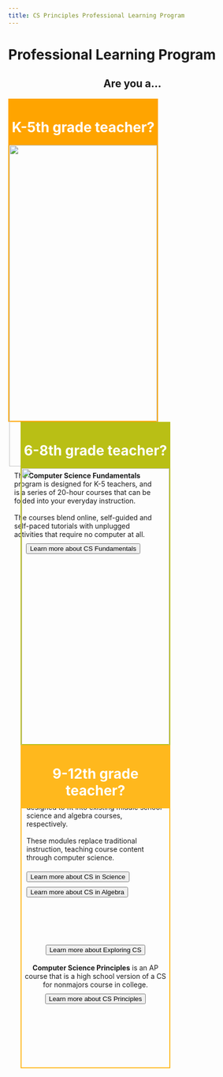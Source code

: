 ```yaml
---
title: CS Principles Professional Learning Program
---
```


# Professional Learning Program

<h2 style="text-align:center"> Are you a... </h2>

<div style="display: table; margin: 0 auto; width: 100%;">

<div style="display: table-cell; margin: 0 auto; width: 300px; height: 650px; float: left; border-color:#ffa400; border-style: solid; border-width: 2px; text-align: center"> 
	<div style="width: 100%; float: left; background-color: #ffa400; text-align:center"> 
	<h1 style="color: white;">K-5th grade teacher?</h1></div>
	<div><img width=100% src="/images/fit-600/plc/k5.jpg"/></div> 	<div style="padding:10px; text-align:left">The <strong>Computer Science Fundamentals</strong> program is designed for K-5 teachers, and is a series of 20-hour courses that can be folded into your everyday instruction.<br><br> The courses blend online, self-guided and self-paced tutorials with unplugged activities that require no computer at all. </div>	
	<div style="padding:10px text-align:left"><a href="/educate/k5"><button>Learn more about CS Fundamentals</button></a>
	<br><br>
	</div>	 
</div>
	 
<div style="display: table-cell; margin: 0 auto; width: 300px; height: 650px; float: left; margin-left: 25px; border-color:#b9bf15; border-style: solid; border-width: 2px; text-align: center"> 
	<div style="width: 100%; float: left; background-color: #b9bf15;text-align:center">
	<h1 style="color: white;">6-8th grade teacher?</h1>
	</div>
	<div><img width=100% src="/images/fit-600/plc/ms.jpg"/></div>
	<div style="padding:10px; text-align:left"><strong>CS in Science</strong> and <strong>CS in Algebra</strong> are designed to fit into existing middle school science and algebra courses, respectively. <br><br>These modules replace traditional instruction, teaching course content through computer science.</div>
	<div style="padding:10px; text-align:left"> 
	<a href="/educate/plc/science-application"><button style="margin-bottom:10px;">Learn more about CS in Science</button></a>
	<a href="/educate/plc/algebra-application"><button>Learn more about CS in Algebra</button></a>
	</div>
</div>
	

<div style="display: table-cell; margin: 0 auto; width: 300px; height: 650px; float: left; margin-left: 25px; border-color:#ffb81d; border-style: solid; border-width: 2px; text-align:center"> 
	<div style="width: 100%; float: left; background-color: #ffb81d;text-align:center"> 
	<h1 style="color: white;">9-12th grade teacher?</h1>
	</div>
	
	<div><img width=100% src="/images/fit-600/plc/hs.jpg"/></div>

	<div style="padding:10px; text-align:left">
	<strong>Exploring Computer Science</strong> is an introductory high school experience, designed for students with no experience.
  <a href="/educate/plc/ecs-application"><button style="margin-top: 10px;">Learn more about Exploring CS</button></a>
	<br><br>
	<strong>Computer Science Principles</strong> is an AP course that is a high school version of a CS for nonmajors course in college.
	<a href="/educate/plc/csp"><button style="margin-top: 10px;">Learn more about CS Principles</button></a>
	</div>
</div>
</div>
